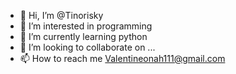 - 👋 Hi, I’m @Tinorisky
- 👀 I’m interested in programming 
- 🌱 I’m currently learning python 
- 💞️ I’m looking to collaborate on ...
- 📫 How to reach me Valentineonah111@gmail.com

<!---
Tinorisky/Tinorisky is a ✨ special ✨ repository because its `README.md` (this file) appears on your GitHub profile.
You can click the Preview link to take a look at your changes.
--->
